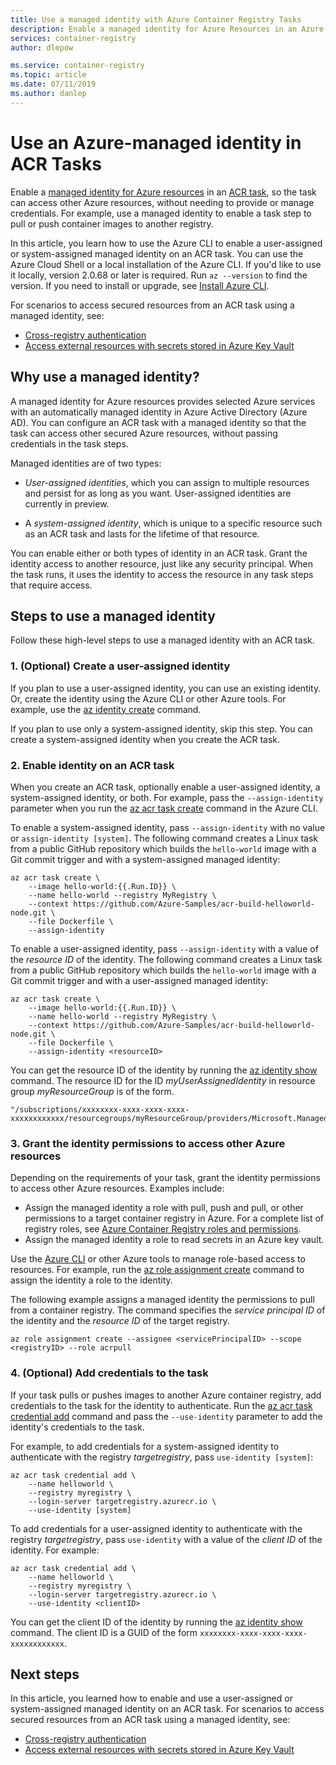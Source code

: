 ```yaml
---
title: Use a managed identity with Azure Container Registry Tasks
description: Enable a managed identity for Azure Resources in an Azure Container Registry task to allow the task to access other Azure resources including other private container registries.
services: container-registry
author: dlepow

ms.service: container-registry
ms.topic: article
ms.date: 07/11/2019
ms.author: danlep
---
```


# Use an Azure-managed identity in ACR Tasks 

Enable a [managed identity for Azure resources](../active-directory/managed-identities-azure-resources/overview.md) in an [ACR task](container-registry-tasks-overview.md), so the task can access other Azure resources, without needing to provide or manage credentials. For example, use a managed identity to enable a task step to pull or push container images to another registry.

In this article, you learn how to use the Azure CLI to enable a user-assigned or system-assigned managed identity on an ACR task. You can use the Azure Cloud Shell or a local installation of the Azure CLI. If you'd like to use it locally, version 2.0.68 or later is required. Run `az --version` to find the version. If you need to install or upgrade, see [Install Azure CLI][azure-cli-install].

For scenarios to access secured resources from an ACR task using a managed identity, see:

* [Cross-registry authentication](container-registry-tasks-cross-registry-authentication.md)
* [Access external resources with secrets stored in Azure Key Vault](ontainer-registry-tasks-authentication-key-vault.md)

## Why use a managed identity?

A managed identity for Azure resources provides selected Azure services with an automatically managed identity in Azure Active Directory (Azure AD). You can configure an ACR task with a managed identity so that the task can access other secured Azure resources, without passing credentials in the task steps.

Managed identities are of two types:

* *User-assigned identities*, which you can assign to multiple resources and persist for as long as you want. User-assigned identities are currently in preview.

* A *system-assigned identity*, which is unique to a specific resource such as an ACR task and lasts for the lifetime of that resource.

You can enable either or both types of identity in an ACR task. Grant the identity access to another resource, just like any security principal. When the task runs, it uses the identity to access the resource in any task steps that require access.

## Steps to use a managed identity

Follow these high-level steps to use a managed identity with an ACR task.

### 1. (Optional) Create a user-assigned identity

If you plan to use a user-assigned identity, you can use an existing identity. Or, create the identity using the Azure CLI or other Azure tools. For example, use the [az identity create][az-identity-create] command. 

If you plan to use only a system-assigned identity, skip this step. You can create a system-assigned identity when you create the ACR task.

### 2. Enable identity on an ACR task

When you create an ACR task, optionally enable a user-assigned identity, a system-assigned identity, or both. For example, pass the `--assign-identity` parameter when you run the [az acr task create][az-acr-task-create] command in the Azure CLI.

To enable a system-assigned identity, pass `--assign-identity` with no value or `assign-identity [system]`. The following command creates a Linux task from a public GitHub repository which builds the `hello-world` image with a Git commit trigger and with a system-assigned managed identity:

```azurecli
az acr task create \
    --image hello-world:{{.Run.ID}} \
    --name hello-world --registry MyRegistry \
    --context https://github.com/Azure-Samples/acr-build-helloworld-node.git \
    --file Dockerfile \
    --assign-identity
```

To enable a user-assigned identity, pass `--assign-identity` with a value of the *resource ID* of the identity. The following command creates a Linux task from a public GitHub repository which builds the `hello-world` image with a Git commit trigger and with a user-assigned managed identity:

```azurecli
az acr task create \
    --image hello-world:{{.Run.ID}} \
    --name hello-world --registry MyRegistry \
    --context https://github.com/Azure-Samples/acr-build-helloworld-node.git \
    --file Dockerfile \
    --assign-identity <resourceID>
```

You can get the resource ID of the identity by running the [az identity show][az-identity-show] command. The resource ID for the ID *myUserAssignedIdentity* in resource group *myResourceGroup* is of the form. 

```
"/subscriptions/xxxxxxxx-xxxx-xxxx-xxxx-xxxxxxxxxxxx/resourcegroups/myResourceGroup/providers/Microsoft.ManagedIdentity/userAssignedIdentities/myUserAssignedIdentity"
```

### 3. Grant the identity permissions to access other Azure resources

Depending on the requirements of your task, grant the identity permissions to access other Azure resources. Examples include:

* Assign the managed identity a role with pull, push and pull, or other permissions to a target container registry in Azure. For a complete list of registry roles, see [Azure Container Registry roles and permissions](container-registry-roles.md). 
* Assign the managed identity a role to read secrets in an Azure key vault.

Use the [Azure CLI](../role-based-access-control/role-assignments-cli.md) or other Azure tools to manage role-based access to resources. For example, run the [az role assignment create][az-role-assignment-create] command to assign the identity a role to the identity. 

The following example assigns a managed identity the permissions to pull from a container registry. The command specifies the *service principal ID* of the identity and the *resource ID* of the target registry.


```azurecli
az role assignment create --assignee <servicePrincipalID> --scope <registryID> --role acrpull
```

### 4. (Optional) Add credentials to the task

If your task pulls or pushes images to another Azure container registry, add credentials to the task for the identity to authenticate. Run the [az acr task credential add][az-acr-task-credential-add] command and pass the `--use-identity` parameter to add the identity's credentials to the task. 

For example, to add credentials for a system-assigned identity to authenticate with the registry *targetregistry*, pass `use-identity [system]`:

```azurecli
az acr task credential add \
    --name helloworld \
    --registry myregistry \
    --login-server targetregistry.azurecr.io \
    --use-identity [system]
```

To add credentials for a user-assigned identity to authenticate with the registry *targetregistry*, pass `use-identity` with a value of the *client ID* of the identity. For example:

```azurecli
az acr task credential add \
    --name helloworld \
    --registry myregistry \
    --login-server targetregistry.azurecr.io \
    --use-identity <clientID>
```

You can get the client ID of the identity by running the [az identity show][az-identity-show] command. The client ID is a GUID of the form `xxxxxxxx-xxxx-xxxx-xxxx-xxxxxxxxxxxx`.

## Next steps

In this article, you learned how to enable and use a user-assigned or system-assigned managed identity on an ACR task. For scenarios to access secured resources from an ACR task using a managed identity, see:

* [Cross-registry authentication](container-registry-tasks-cross-registry-authentication.md)
* [Access external resources with secrets stored in Azure Key Vault](ontainer-registry-tasks-authentication-key-vault.md)


<!-- LINKS - Internal -->
[az-role-assignment-create]: /cli/azure/role/assignment#az-role-assignment-create
[az-identity-create]: /cli/azure/identity#az-identity-create
[az-identity-show]: /cli/azure/identity#az-identity-show
[az-acr-task-create]: /cli/azure/acr/task#az-acr-task-create
[az-acr-task-credential-add]: /cli/azure/acr/task/credential#az-acr-task-credential-add
[azure-cli-install]: /cli/azure/install-azure-cli

